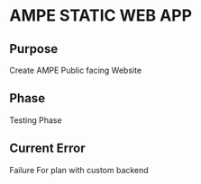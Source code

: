 # **AMPE STATIC WEB APP**

## Purpose
Create AMPE Public facing Website

## Phase

Testing Phase

## Current Error

Failure For plan with custom backend